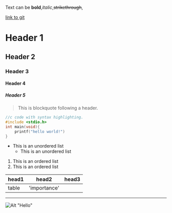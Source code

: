 Text can be **bold**,_italic_,~~strikethrough~~,

[link to git](www.github.com)

# Header 1
## Header 2
### Header 3
#### Header 4
##### Header 5

> This is blockquote following a header.

```c
//c code with syntax highlighting.
#include <stdio.h>
int main(void){
	printf("hello world!")
}
```

* This is an unordered list
    * This is an unordered list


1. This is an ordered list
2. This is an ordered list


|head1  |head2        |head3 |
|:------|------------|-------|
|table  |'importance'|       |

***
![Alt "Hello"](http;//guides.github.com/activities/hello-world/branching.png)


